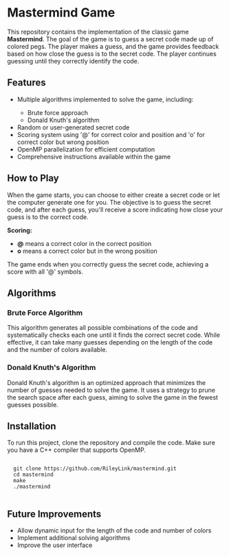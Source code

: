 <!DOCTYPE html>
<html lang="en">
<head>
  <meta charset="UTF-8">
  <meta name="viewport" content="width=device-width, initial-scale=1.0">
</head>
<body>
  <h1>Mastermind Game</h1>

  <p>This repository contains the implementation of the classic game <strong>Mastermind</strong>. The goal of the game is to guess a secret code made up of colored pegs. The player makes a guess, and the game provides feedback based on how close the guess is to the secret code. The player continues guessing until they correctly identify the code.</p>

  <h2>Features</h2>
  <ul>
    <li>Multiple algorithms implemented to solve the game, including:</li>
    <ul>
      <li>Brute force approach</li>
      <li>Donald Knuth's algorithm</li>
    </ul>
    <li>Random or user-generated secret code</li>
    <li>Scoring system using '@' for correct color and position and 'o' for correct color but wrong position</li>
    <li>OpenMP parallelization for efficient computation</li>
    <li>Comprehensive instructions available within the game</li>
  </ul>

  <h2>How to Play</h2>
  <p>When the game starts, you can choose to either create a secret code or let the computer generate one for you. The objective is to guess the secret code, and after each guess, you'll receive a score indicating how close your guess is to the correct code.</p>

  <p><strong>Scoring:</strong></p>
  <ul>
    <li><strong>@</strong> means a correct color in the correct position</li>
    <li><strong>o</strong> means a correct color but in the wrong position</li>
  </ul>

  <p>The game ends when you correctly guess the secret code, achieving a score with all '@' symbols.</p>

  <h2>Algorithms</h2>
  <h3>Brute Force Algorithm</h3>
  <p>This algorithm generates all possible combinations of the code and systematically checks each one until it finds the correct secret code. While effective, it can take many guesses depending on the length of the code and the number of colors available.</p>

  <h3>Donald Knuth's Algorithm</h3>
  <p>Donald Knuth's algorithm is an optimized approach that minimizes the number of guesses needed to solve the game. It uses a strategy to prune the search space after each guess, aiming to solve the game in the fewest guesses possible.</p>

  <h2>Installation</h2>
  <p>To run this project, clone the repository and compile the code. Make sure you have a C++ compiler that supports OpenMP.</p>

  <pre><code>
  git clone https://github.com/RileyLink/mastermind.git
  cd mastermind
  make
  ./mastermind
  </code></pre>

  <h2>Future Improvements</h2>
  <ul>
    <li>Allow dynamic input for the length of the code and number of colors</li>
    <li>Implement additional solving algorithms</li>
    <li>Improve the user interface</li>
  </ul>

</body>
</html>
